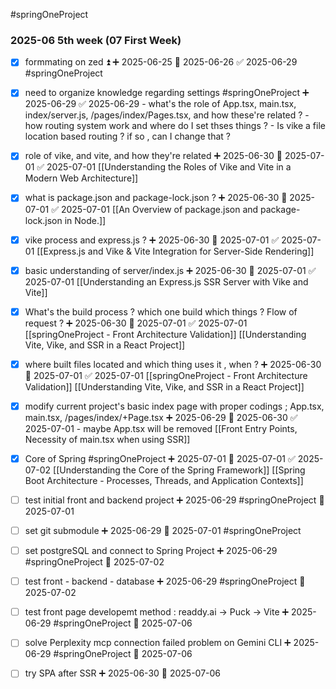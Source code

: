 #springOneProject 

### 2025-06 5th week (07 First Week)

- [x] formmating on zed ⏫ ➕ 2025-06-25 📅 2025-06-26 ✅ 2025-06-29 #springOneProject 

- [x] need to organize knowledge regarding settings #springOneProject ➕ 2025-06-29 ✅ 2025-06-29
      - what's the role of  App.tsx, main.tsx, index/server.js, /pages/index/Pages.tsx, and how these're related ?
      - how routing system work and where do I set thses things ?
      - Is vike a file location based routing ? if so , can I change that ?


- [x] role of vike, and vite, and how they're related ➕ 2025-06-30 📅 2025-07-01 ✅ 2025-07-01
      [[Understanding the Roles of Vike and Vite in a Modern Web Architecture]]
      
- [x] what is package.json and package-lock.json ? ➕ 2025-06-30 📅 2025-07-01 ✅ 2025-07-01
      [[An Overview of package.json and package-lock.json in Node.]]

- [x] vike process and express.js  ? ➕ 2025-06-30 📅 2025-07-01 ✅ 2025-07-01
      [[Express.js and Vike & Vite Integration for Server-Side Rendering]]

- [x] basic understanding of server/index.js ➕ 2025-06-30 📅 2025-07-01 ✅ 2025-07-01
      [[Understanding an Express.js SSR Server with Vike and Vite]]

- [x] What's the build process ? which one build which things ? Flow of request ? ➕ 2025-06-30 📅 2025-07-01 ✅ 2025-07-01
      [[springOneProject - Front Architecture Validation]]
      [[Understanding Vite, Vike, and SSR in a React Project]]

- [x] where built files located and which thing uses it , when ? ➕ 2025-06-30 📅 2025-07-01 ✅ 2025-07-01
      [[springOneProject - Front Architecture Validation]]
      [[Understanding Vite, Vike, and SSR in a React Project]]

- [x] modify current project's basic index page with proper codings ; App.tsx, main.tsx, /pages/index/+Page.tsx ➕ 2025-06-29 📅 2025-06-30 ✅ 2025-07-01
      - maybe App.tsx will be removed
        [[Front Entry Points, Necessity of main.tsx when using SSR]]

- [x] Core of Spring #springOneProject ➕ 2025-07-01 📅 2025-07-01 ✅ 2025-07-02
      [[Understanding the Core of the Spring Framework]]
      [[Spring Boot Architecture - Processes, Threads, and Application Contexts]]

- [ ] test initial front and backend project  ➕ 2025-06-29 #springOneProject 📅 2025-07-01

- [ ] set git submodule ➕ 2025-06-29  📅 2025-07-01 #springOneProject 

- [ ] set postgreSQL and connect to Spring Project ➕ 2025-06-29 #springOneProject 📅 2025-07-02 

- [ ] test front - backend - database ➕ 2025-06-29 #springOneProject  📅 2025-07-02

- [ ] test front page developemt method : readdy.ai -> Puck -> Vite ➕ 2025-06-29 #springOneProject 📅 2025-07-06 

- [ ] solve Perplexity mcp connection failed problem on Gemini CLI ➕ 2025-06-29 #springOneProject 📅 2025-07-06 

- [ ] try SPA after SSR ➕ 2025-06-30 📅 2025-07-06 




